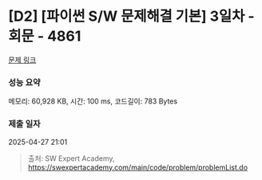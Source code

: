 # [D2] [파이썬 S/W 문제해결 기본] 3일차 - 회문 - 4861 

[문제 링크](https://swexpertacademy.com/main/code/problem/problemDetail.do?contestProbId=AWTQQXcKQHkDFAVT) 

### 성능 요약

메모리: 60,928 KB, 시간: 100 ms, 코드길이: 783 Bytes

### 제출 일자

2025-04-27 21:01



> 출처: SW Expert Academy, https://swexpertacademy.com/main/code/problem/problemList.do